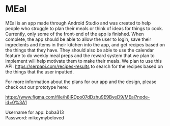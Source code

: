 # MEal

MEal is an app made through Android Studio and was
created to help people who struggle to plan 
their meals or think of ideas for things to cook. 
Currently, only some of the front-end of the app 
is finished. When complete, the app should be able
to allow the user to login, save their ingredients
and items in their kitchen into the app, and get
recipes based on the things that they have. They
should also be able to use the calendar feature to
do weekly meal preps and the reward system that we
plan to implement will help motivate them to make
their meals. We plan to use this API: 
https://serpapi.com/recipes-results 
to search for the recipes based on the things that the
user inputted. 

For more information about the plans for our app and
the design, please check out our prototype here:

https://www.figma.com/file/h8iRDpo07dDzhu9E9ByeD9/MEal?node-id=0%3A1


Username for app: boba313 <br /> 
Password: mikeymybeloved
